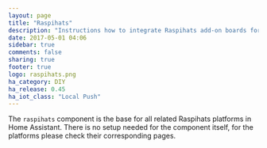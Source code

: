 ```yaml
---
layout: page
title: "Raspihats"
description: "Instructions how to integrate Raspihats add-on boards for Raspberry PI into Home Assistant."
date: 2017-05-01 04:06
sidebar: true
comments: false
sharing: true
footer: true
logo: raspihats.png
ha_category: DIY
ha_release: 0.45
ha_iot_class: "Local Push"
---
```


The `raspihats` component is the base for all related Raspihats platforms in Home Assistant. There is no setup needed for the component itself, for the platforms please check their corresponding pages.

